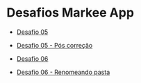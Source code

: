 # Desafios Markee App

- [Desafio 05](https://github.com/meluiz/brainnco-markee/pull/1)
- [Desafio 05 - Pós correção](https://github.com/meluiz/brainnco-markee/pull/2)

- [Desafio 06](https://github.com/meluiz/brainnco-markee/pull/3)
- [Desafio 06 - Renomeando pasta](https://github.com/meluiz/brainnco-markee/pull/4)